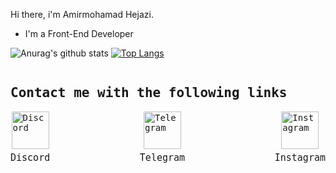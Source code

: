 Hi there, i'm Amirmohamad Hejazi.
- I'm a Front-End Developer 


![Anurag's github stats](https://github-readme-stats.vercel.app/api?username=Amirmohamadhejazi&show_icons=true&theme=radical&count_private=true)
[![Top Langs](https://github-readme-stats.vercel.app/api/top-langs/?username=Amirmohamadhejazi&layout=compact&theme=radical)](https://github.com/anuraghazra/github-readme-stats)

<div style="flex-direction: column ; display: flex ; font-family: monospace">
<h2>Contact me with the following links</h2>
<div style="flex-direction: row ; display: flex ; flex-wrap: wrap ; width: 100% ; justify-content: space-between">
<div style="flex-direction: column ; display: flex ; justify-content: center ; align-items: center">
<a href="https://discord.gg/sQEPMGTU6X" target="_blank">
<div style="width: 60px ; height: 60px">
<img src="https://uploads-ssl.webflow.com/5a0c28c1d98b1d000187498f/5c945c3d21f1ed239a16d8de_discord-512.png" alt="Discord" width="100%" height="100%"/>
</div>
</a>
<span style="margin-top: 5px ; font-size: 15px">Discord</span>
</div>
<div style="flex-direction: column ; display: flex ; justify-content: center ; align-items: center">
<a href="https://t.me/Amirmohamad_hr" target="_blank">
<div style="width: 60px ; height: 60px">
<img src="https://www.freepnglogos.com/uploads/telegram-logo-png-0.png" alt="Telegram" width="100%" height="100%"/>
</div>
</a>
<span style="margin-top: 5px ; font-size: 15px">Telegram</span>
</div>
<div style="flex-direction: column ; display: flex ; justify-content: center ; align-items: center">
<a href="https://www.instagram.com/amirmohamad_hr/" target="_blank">
<div style="width: 60px ; height: 60px">
<img src="https://www.designbust.com/download/625/png/instagram_logo_transparent512.png" alt="Instagram" width="100%" height="100%"/>
</div>
</a>
<span style="margin-top: 5px ; font-size: 15px">Instagram</span>
</div>
</div>
</div>
